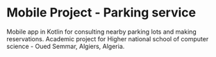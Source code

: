 # Mobile Project - Parking service
 Mobile app in Kotlin for consulting nearby parking lots and making reservations. Academic project for Higher national school of computer science - Oued Semmar, Algiers, Algeria.
